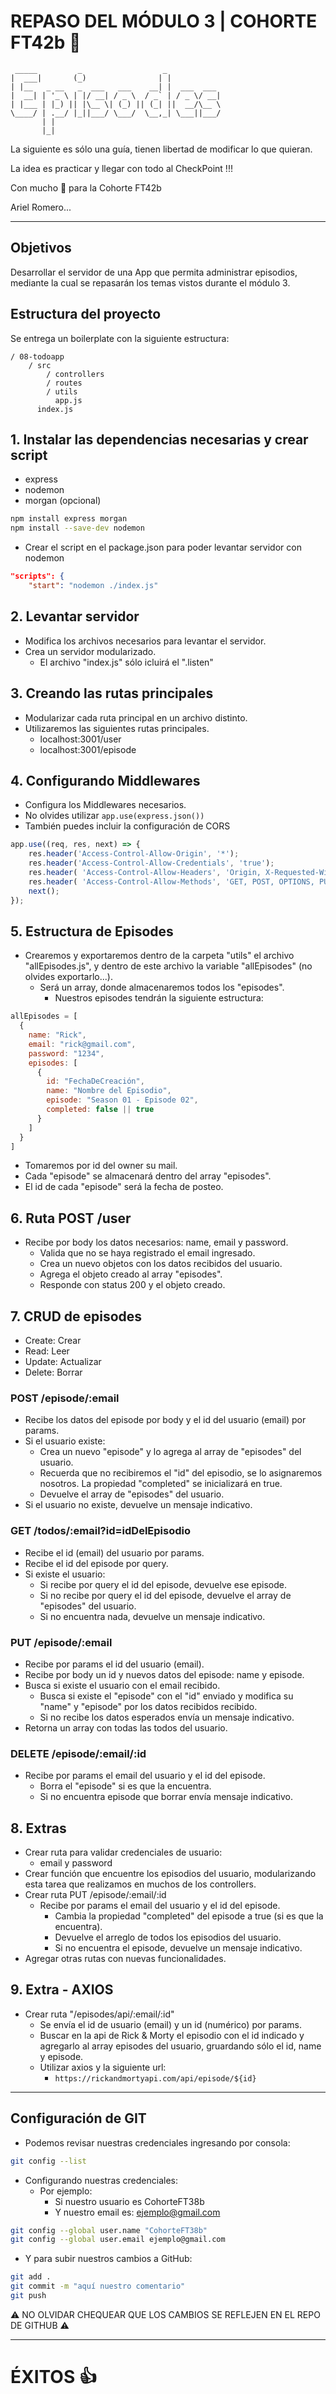 # REPASO DEL MÓDULO 3 | COHORTE FT42b 📆

```
 _____         _                  _            
|  ___|       (_)                | |           
| |__   _ __   _  ___   ___    __| |  ___  ___ 
|  __| | '_ \ | |/ __| / _ \  / _` | / _ \/ __|
| |___ | |_) || |\__ \| (_) || (_| ||  __/\__ \
\____/ | .__/ |_||___/ \___/  \__,_| \___||___/
       | |                                     
       |_|                                     
```

La siguiente es sólo una guía, tienen libertad de modificar lo que quieran.

La idea es practicar y llegar con todo al CheckPoint !!!

Con mucho 💛 para la Cohorte FT42b

Ariel Romero...
______

## Objetivos
Desarrollar el servidor de una App que permita administrar episodios, mediante la cual se repasarán los temas vistos durante el módulo 3.

## Estructura del proyecto
Se entrega un boilerplate con la siguiente estructura:

```
/ 08-todoapp
    / src
        / controllers
        / routes
        / utils
          app.js
      index.js
```
## 1. Instalar las dependencias necesarias y crear script
- express
- nodemon
- morgan (opcional)
```bash
npm install express morgan
npm install --save-dev nodemon
```
- Crear el script en el package.json para poder levantar servidor con nodemon
```json
"scripts": {
    "start": "nodemon ./index.js"
```

## 2. Levantar servidor
- Modifica los archivos necesarios para levantar el servidor.
- Crea un servidor modularizado.
  - El archivo "index.js" sólo icluirá el ".listen"

## 3. Creando las rutas principales
- Modularizar cada ruta principal en un archivo distinto.
- Utilizaremos las siguientes rutas principales.
  - localhost:3001/user
  - localhost:3001/episode

## 4. Configurando Middlewares
- Configura los Middlewares necesarios.
- No olvides utilizar `app.use(express.json())`
- También puedes incluir la configuración de CORS

```js
app.use((req, res, next) => {
	res.header('Access-Control-Allow-Origin', '*');
	res.header('Access-Control-Allow-Credentials', 'true');
	res.header( 'Access-Control-Allow-Headers', 'Origin, X-Requested-With, Content-Type, Accept' );
	res.header( 'Access-Control-Allow-Methods', 'GET, POST, OPTIONS, PUT, DELETE' );
	next();
});
```

## 5. Estructura de Episodes
- Crearemos y exportaremos dentro de la carpeta "utils" el archivo "allEpisodes.js", y dentro de este archivo la variable "allEpisodes" (no olvides exportarlo...).
  - Será un array, donde almacenaremos todos los "episodes".
    - Nuestros episodes tendrán la siguiente estructura:
```js
allEpisodes = [
  {
    name: "Rick",
    email: "rick@gmail.com",
    password: "1234",
    episodes: [
      {
        id: "FechaDeCreación",
        name: "Nombre del Episodio",
        episode: "Season 01 - Episode 02",
        completed: false || true
      }
    ]
  }
]
```
- Tomaremos por id del owner su mail.
- Cada "episode" se almacenará dentro del array "episodes".
- El id de cada "episode" será la fecha de posteo.

## 6. Ruta POST /user
- Recibe por body los datos necesarios: name, email y password.
  - Valida que no se haya registrado el email ingresado.
  - Crea un nuevo objetos con los datos recibidos del usuario.
  - Agrega el objeto creado al array "episodes".
  - Responde con status 200 y el objeto creado.

## 7. CRUD de episodes
- Create: Crear
- Read: Leer
- Update: Actualizar
- Delete: Borrar

### POST /episode/:email
- Recibe los datos del episode por body y el id del usuario (email) por params.
- Si el usuario existe:
  - Crea un nuevo "episode" y lo agrega al array de "episodes" del usuario.
  - Recuerda que no recibiremos el "id" del episodio, se lo asignaremos nosotros. La propiedad "completed" se inicializará en true.
  - Devuelve el array de "episodes" del usuario.
- Si el usuario no existe, devuelve un mensaje indicativo.

### GET /todos/:email?id=idDelEpisodio
- Recibe el id (email) del usuario por params.
- Recibe el id del episode por query.
- Si existe el usuario:
  - Si recibe por query el id del episode, devuelve ese episode.
  - Si no recibe por query el id del episode, devuelve el array de "episodes" del usuario.
  - Si no encuentra nada, devuelve un mensaje indicativo.

### PUT /episode/:email
- Recibe por params el id del usuario (email).
- Recibe por body un id y nuevos datos del episode: name y episode.
- Busca si existe el usuario con el email recibido.
  - Busca si existe el "episode" con el "id" enviado y modifica su "name" y "episode" por los datos recibidos recibido.
  - Si no recibe los datos esperados envía un mensaje indicativo.
- Retorna un array con todas las todos del usuario.

### DELETE /episode/:email/:id
- Recibe por params el email del usuario y el id del episode.
  - Borra el "episode" si es que la encuentra.
  - Si no encuentra episode que borrar envía mensaje indicativo.

## 8. Extras
- Crear ruta para validar credenciales de usuario:
  - email y password
- Crear función que encuentre los episodios del usuario, modularizando esta tarea que realizamos en muchos de los controllers.
- Crear ruta PUT /episode/:email/:id
  - Recibe por params el email del usuario y el id del episode.
    - Cambia la propiedad "completed" del episode a true (si es que la encuentra).
    - Devuelve el arreglo de todos los episodios del usuario.
    - Si no encuentra el episode, devuelve un mensaje indicativo.
- Agregar otras rutas con nuevas funcionalidades.

## 9. Extra - AXIOS
- Crear ruta "/episodes/api/:email/:id"
  - Se envía el id de usuario (email) y un id (numérico) por params.
  - Buscar en la api de Rick & Morty el episodio con el id indicado y agregarlo al array episodes del usuario, gruardando sólo el id, name y episode.
  - Utilizar axios y la siguiente url:
    - `https://rickandmortyapi.com/api/episode/${id}`

_____

## Configuración de GIT 

- Podemos revisar nuestras credenciales ingresando por consola:
```bash
git config --list
```
- Configurando nuestras credenciales:
  - Por ejemplo:
    - Si nuestro usuario es CohorteFT38b
    - Y nuestro email es: ejemplo@gmail.com
```bash
git config --global user.name "CohorteFT38b"
git config --global user.email ejemplo@gmail.com
```

- Y para subir nuestros cambios a GitHub:
```bash
git add .
git commit -m "aquí nuestro comentario"
git push
```

⚠️ NO OLVIDAR CHEQUEAR QUE LOS CAMBIOS SE REFLEJEN EN EL REPO DE GITHUB ⚠️

_____

# ÉXITOS 👍

